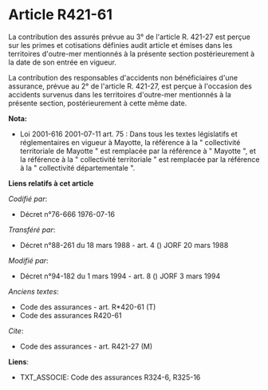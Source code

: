# Article R421-61

La contribution des assurés prévue au 3° de l'article R. 421-27 est perçue sur les primes et cotisations définies audit
article et émises dans les territoires d'outre-mer mentionnés à la présente section postérieurement à la date de son entrée
en vigueur.

La contribution des responsables d'accidents non bénéficiaires d'une assurance, prévue au 2° de l'article R. 421-27, est
perçue à l'occasion des accidents survenus dans les territoires d'outre-mer mentionnés à la présente section, postérieurement
à cette même date.

**Nota:**

- Loi 2001-616 2001-07-11 art. 75 : Dans tous les textes législatifs et réglementaires en vigueur à Mayotte, la référence à
la " collectivité territoriale de Mayotte " est remplacée par la référence à " Mayotte ", et la référence à la " collectivité
territoriale " est remplacée par la référence à la " collectivité départementale ".

**Liens relatifs à cet article**

_Codifié par_:

  - Décret n°76-666 1976-07-16

_Transféré par_:

  - Décret n°88-261 du 18 mars 1988 - art. 4 () JORF 20 mars 1988

_Modifié par_:

  - Décret n°94-182 du 1 mars 1994 - art. 8 () JORF 3 mars 1994

_Anciens textes_:

  - Code des assurances - art. R*420-61 (T)
  - Code des assurances R420-61

_Cite_:

  - Code des assurances - art. R421-27 (M)

**Liens**:

  - TXT_ASSOCIE: Code des assurances R324-6, R325-16
